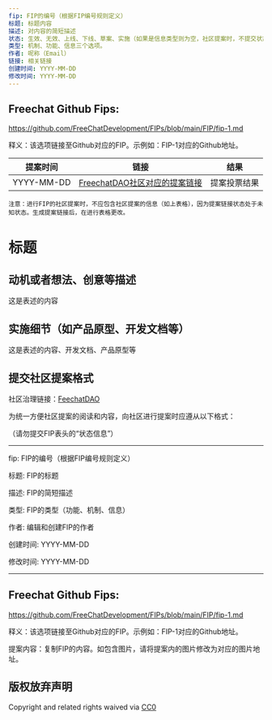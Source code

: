 ```yaml
---
fip: FIP的编号（根据FIP编号规则定义）
标题: 标题内容
描述: 对内容的简短描述
状态: 生效、无效、上线、下线、草案、实施（如果是信息类型则为空，社区提案时，不提交状态。）
类型: 机制、功能、信息三个选项。
作者: 呢称（Email）
链接: 相关链接
创建时间: YYYY-MM-DD
修改时间: YYYY-MM-DD
---
```


## Freechat Github Fips: 

https://github.com/FreeChatDevelopment/FIPs/blob/main/FIP/fip-1.md

释义：该选项链接至Github对应的FIP。示例如：FIP-1对应的Github地址。

  | 提案时间 | 链接 | 结果 |
  |:-:|:-:|:-:|
  |YYYY-MM-DD|[FreechatDAO社区对应的提案链接](https://snapshot.org/#/freechatdao.eth)|提案投票结果|

    注意：进行FIP的社区提案时，不应包含社区提案的信息（如上表格），因为提案链接状态处于未知状态。生成提案链接后，在进行表格更改。

# 标题

## 动机或者想法、创意等描述
这是表述的内容

## 实施细节（如产品原型、开发文档等）
这是表述的内容、开发文档、产品原型等

## 提交社区提案格式

社区治理链接：[FeechatDAO](https://snapshot.org/#/freechatdao.eth)

为统一方便社区提案的阅读和内容，向社区进行提案时应遵从以下格式：

（请勿提交FIP表头的“状态信息”）

---

fip: FIP的编号（根据FIP编号规则定义）

标题: FIP的标题

描述: FIP的简短描述

类型: FIP的类型（功能、机制、信息）

作者: 编辑和创建FIP的作者

创建时间: YYYY-MM-DD

修改时间: YYYY-MM-DD

---

## Freechat Github Fips: 

https://github.com/FreeChatDevelopment/FIPs/blob/main/FIP/fip-1.md

释义：该选项链接至Github对应的FIP。示例如：FIP-1对应的Github地址。

提案内容：复制FIP的内容。如包含图片，请将提案内的图片修改为对应的图片地址。

## 版权放弃声明
Copyright and related rights waived via [CC0](https://github.com/ethereum/EIPs/blob/master/LICENSE.md)